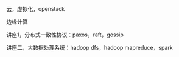 云，虚拟化，openstack

边缘计算


讲座1，分布式一致性协议：paxos，raft，gossip

讲座二，大数据处理系统：hadoop dfs，hadoop mapreduce，spark
